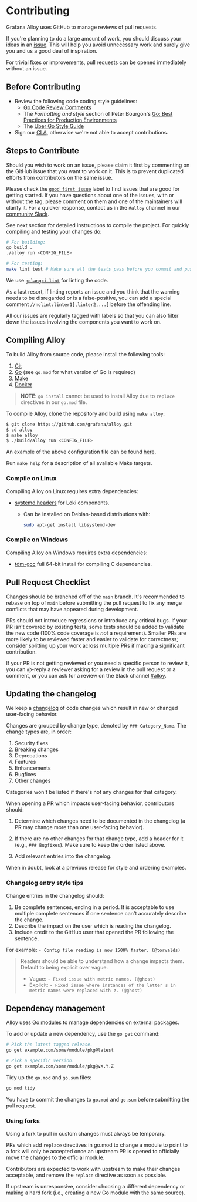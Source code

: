 # Contributing

Grafana Alloy uses GitHub to manage reviews of pull requests.

If you're planning to do a large amount of work, you should discuss your ideas
in an [issue][new-issue]. This will help you avoid unnecessary work and surely
give you and us a good deal of inspiration.

For trivial fixes or improvements, pull requests can be opened immediately
without an issue.

## Before Contributing

- Review the following code coding style guidelines:
  - [Go Code Review Comments][code-review-comments]
  - The _Formatting and style_ section of Peter Bourgon's [Go: Best Practices for Production Environments][best-practices]
  - The [Uber Go Style Guide][uber-style-guide]
- Sign our [CLA][], otherwise we're not able to accept contributions.

## Steps to Contribute

Should you wish to work on an issue, please claim it first by commenting on the
GitHub issue that you want to work on it. This is to prevent duplicated efforts
from contributors on the same issue.

Please check the [`good first issue`][good-first-issue] label to find issues
that are good for getting started. If you have questions about one of the
issues, with or without the tag, please comment on them and one of the
maintainers will clarify it. For a quicker response, contact us in the `#alloy`
channel in our [community Slack][community-slack].

See next section for detailed instructions to compile the project. For quickly
compiling and testing your changes do:

```bash
# For building:
go build .
./alloy run <CONFIG_FILE>

# For testing:
make lint test # Make sure all the tests pass before you commit and push :)
```

We use [`golangci-lint`](https://github.com/golangci/golangci-lint) for linting
the code.

As a last resort, if linting reports an issue and you think that the warning
needs to be disregarded or is a false-positive, you can add a special comment
`//nolint:linter1[,linter2,...]` before the offending line.

All our issues are regularly tagged with labels so that you can also filter
down the issues involving the components you want to work on.

## Compiling Alloy

To build Alloy from source code, please install the following tools:

1. [Git](https://git-scm.com/)
2. [Go](https://golang.org/) (see `go.mod` for what version of Go is required)
3. [Make](https://www.gnu.org/software/make/)
4. [Docker](https://www.docker.com/)

> **NOTE**: `go install` cannot be used to install Alloy due to `replace`
> directives in our `go.mod` file.

To compile Alloy, clone the repository and build using `make alloy`:

```bash
$ git clone https://github.com/grafana/alloy.git
$ cd alloy
$ make alloy
$ ./build/alloy run <CONFIG_FILE>
```

An example of the above configuration file can be found [here][example-config].

Run `make help` for a description of all available Make targets.

### Compile on Linux

Compiling Alloy on Linux requires extra dependencies:

- [systemd headers](https://packages.debian.org/sid/libsystemd-dev) for
  Loki components.

  - Can be installed on Debian-based distributions with:

    ```bash
    sudo apt-get install libsystemd-dev
    ```

### Compile on Windows

Compiling Alloy on Windows requires extra dependencies:

- [tdm-gcc](https://jmeubank.github.io/tdm-gcc/download/) full 64-bit install
  for compiling C dependencies.

## Pull Request Checklist

Changes should be branched off of the `main` branch. It's recommended to rebase
on top of `main` before submitting the pull request to fix any merge conflicts
that may have appeared during development.

PRs should not introduce regressions or introduce any critical bugs. If your PR
isn't covered by existing tests, some tests should be added to validate the new
code (100% code coverage is _not_ a requirement). Smaller PRs are more likely
to be reviewed faster and easier to validate for correctness; consider
splitting up your work across multiple PRs if making a significant
contribution.

If your PR is not getting reviewed or you need a specific person to review it,
you can @-reply a reviewer asking for a review in the pull request or a
comment, or you can ask for a review on the Slack channel
[#alloy](https://slack.grafana.com).

## Updating the changelog

We keep a [changelog](../../CHANGELOG.md) of code changes which result in new
or changed user-facing behavior.

Changes are grouped by change type, denoted by `### Category_Name`. The change
types are, in order:

1. Security fixes
2. Breaking changes
3. Deprecations
4. Features
5. Enhancements
6. Bugfixes
7. Other changes

Categories won't be listed if there's not any changes for that category.

When opening a PR which impacts user-facing behavior, contributors should:

1. Determine which changes need to be documented in the changelog (a PR may
   change more than one user-facing behavior).

2. If there are no other changes for that change type, add a header for it
   (e.g., `### Bugfixes`). Make sure to keep the order listed above.

3. Add relevant entries into the changelog.

When in doubt, look at a previous release for style and ordering examples.

### Changelog entry style tips

Change entries in the changelog should:

1. Be complete sentences, ending in a period. It is acceptable to use multiple
   complete sentences if one sentence can't accurately describe the change.
2. Describe the impact on the user which is reading the changelog.
3. Include credit to the GitHub user that opened the PR following the sentence.

For example:
`- Config file reading is now 1500% faster. (@torvalds)`

> Readers should be able to understand how a change impacts them. Default to
> being explicit over vague.
>
> - Vague: `- Fixed issue with metric names. (@ghost)`
> - Explicit: `- Fixed issue where instances of the letter s in metric names were replaced with z. (@ghost)`

## Dependency management

Alloy uses [Go modules][go-modules] to manage dependencies on external
packages.

To add or update a new dependency, use the `go get` command:

```bash
# Pick the latest tagged release.
go get example.com/some/module/pkg@latest

# Pick a specific version.
go get example.com/some/module/pkg@vX.Y.Z
```

Tidy up the `go.mod` and `go.sum` files:

```bash
go mod tidy
```

You have to commit the changes to `go.mod` and `go.sum` before submitting the
pull request.

### Using forks

Using a fork to pull in custom changes must always be temporary.

PRs which add `replace` directives in go.mod to change a module to point to a
fork will only be accepted once an upstream PR is opened to officially move the
changes to the official module.

Contributors are expected to work with upstream to make their changes
acceptable, and remove the `replace` directive as soon as possible.

If upstream is unresponsive, consider choosing a different dependency or making
a hard fork (i.e., creating a new Go module with the same source).

[new-issue]: https://github.com/grafana/alloy/issues/new
[code-review-comments]: https://code.google.com/p/go-wiki/wiki/CodeReviewComments
[best-practices]: https://peter.bourgon.org/go-in-production/#formatting-and-style
[uber-style-guide]: https://github.com/uber-go/guide/blob/master/style.md
[CLA]: https://cla-assistant.io/grafana/alloy
[good-first-issue]: https://github.com/grafana/alloy/issues?q=is%3Aopen+is%3Aissue+label%3A%22good+first+issue%22
[community-slack]: https://slack.grafana.com/
[example-config]: ../../example-config.alloy
[go-modules]: https://golang.org/cmd/go/#hdr-Modules__module_versions__and_more
